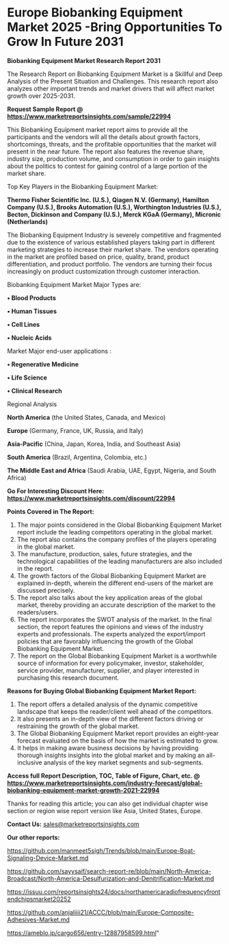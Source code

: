 # Europe Biobanking Equipment Market 2025 -Bring Opportunities To Grow In Future 2031

<strong>Biobanking Equipment Market Research Report 2031</strong>

The Research Report on Biobanking Equipment Market is a Skillful and Deep Analysis of the Present Situation and Challenges. This research report also analyzes other important trends and market drivers that will affect market growth over 2025-2031.

<strong>Request Sample Report @ <a href=https://www.marketreportsinsights.com/sample/22994>https://www.marketreportsinsights.com/sample/22994</a></strong>

This Biobanking Equipment market report aims to provide all the participants and the vendors will all the details about growth factors, shortcomings, threats, and the profitable opportunities that the market will present in the near future. The report also features the revenue share, industry size, production volume, and consumption in order to gain insights about the politics to contest for gaining control of a large portion of the market share.

Top Key Players in the Biobanking Equipment Market:

<strong>Thermo Fisher Scientific Inc. (U.S.), Qiagen N.V. (Germany), Hamilton Company (U.S.), Brooks Automation (U.S.), Worthington Industries (U.S.), Becton, Dickinson and Company (U.S.), Merck KGaA (Germany), Micronic (Netherlands)</strong>

The Biobanking Equipment Industry is severely competitive and fragmented due to the existence of various established players taking part in different marketing strategies to increase their market share. The vendors operating in the market are profiled based on price, quality, brand, product differentiation, and product portfolio. The vendors are turning their focus increasingly on product customization through customer interaction.

Biobanking Equipment Market Major Types are:

<strong>• Blood Products

• Human Tissues

• Cell Lines

• Nucleic Acids</strong>

Market Major end-user applications :

<strong>• Regenerative Medicine

• Life Science

• Clinical Research</strong>

Regional Analysis

</u><strong><b>North America</b></strong> (the United States, Canada, and Mexico)

<strong><b>Europe </b></strong>(Germany, France, UK, Russia, and Italy)

<strong><b>Asia-Pacific</b></strong> (China, Japan, Korea, India, and Southeast Asia)

<strong><b>South America</b></strong> (Brazil, Argentina, Colombia, etc.)

<strong><b>The Middle East and Africa</b></strong> (Saudi Arabia, UAE, Egypt, Nigeria, and South Africa)

<strong>Go For Interesting Discount Here: <a href=https://www.marketreportsinsights.com/discount/22994>https://www.marketreportsinsights.com/discount/22994</a></strong>

<strong>Points Covered in The Report:</strong>
<ol>
  <li>The major points considered in the Global Biobanking Equipment Market report include the leading competitors operating in the global market.</li>
  <li>The report also contains the company profiles of the players operating in the global market.</li>
  <li>The manufacture, production, sales, future strategies, and the technological capabilities of the leading manufacturers are also included in the report.</li>
  <li>The growth factors of the Global Biobanking Equipment Market are explained in-depth, wherein the different end-users of the market are discussed precisely.</li>
  <li>The report also talks about the key application areas of the global market, thereby providing an accurate description of the market to the readers/users.</li>
  <li>The report incorporates the SWOT analysis of the market. In the final section, the report features the opinions and views of the industry experts and professionals. The experts analyzed the export/import policies that are favorably influencing the growth of the Global Biobanking Equipment Market.</li>
  <li>The report on the Global Biobanking Equipment Market is a worthwhile source of information for every policymaker, investor, stakeholder, service provider, manufacturer, supplier, and player interested in purchasing this research document.</li>
</ol>
<strong>Reasons for Buying Global Biobanking Equipment Market Report:</strong>

<ol>
  <li>The report offers a detailed analysis of the dynamic competitive landscape that keeps the reader/client well ahead of the competitors.</li>
  <li>It also presents an in-depth view of the different factors driving or restraining the growth of the global market.</li>
  <li>The Global Biobanking Equipment Market report provides an eight-year forecast evaluated on the basis of how the market is estimated to grow.</li>
  <li>It helps in making aware business decisions by having providing thorough insights insights into the global market and by making an all-inclusive analysis of the key market segments and sub-segments.</li>
</ol>
<strong>Access full Report Description, TOC, Table of Figure, Chart, etc. @ <a href=https://www.marketreportsinsights.com/industry-forecast/global-biobanking-equipment-market-growth-2021-22994>https://www.marketreportsinsights.com/industry-forecast/global-biobanking-equipment-market-growth-2021-22994</a></strong>


Thanks for reading this article; you can also get individual chapter wise section or region wise report version like Asia, United States, Europe.

<strong>Contact Us:</strong>
sales@marketreportsinsights.com

<strong>Our other reports:</strong>

<a href=https://github.com/manmeet5sigh/Trends/blob/main/Europe-Boat-Signaling-Device-Market.md>https://github.com/manmeet5sigh/Trends/blob/main/Europe-Boat-Signaling-Device-Market.md</a>

<a href=https://github.com/sayysaif/search-report-re/blob/main/North-America-Broadcast/North-America-Desulfurization-and-Denitrification-Market.md>https://github.com/sayysaif/search-report-re/blob/main/North-America-Broadcast/North-America-Desulfurization-and-Denitrification-Market.md</a>

<a href=https://issuu.com/reportsinsights24/docs/northamericaradiofrequencyfrontendchipsmarket20252>https://issuu.com/reportsinsights24/docs/northamericaradiofrequencyfrontendchipsmarket20252</a>

<a href=https://github.com/anjaliiii21/ACCC/blob/main/Europe-Composite-Adhesives-Market.md>https://github.com/anjaliiii21/ACCC/blob/main/Europe-Composite-Adhesives-Market.md</a>

<a href=https://ameblo.jp/cargo656/entry-12887958599.html>https://ameblo.jp/cargo656/entry-12887958599.html</a>"
